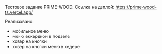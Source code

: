 
Тестовое задание PRIME-WOOD.
Ссылка на деплой:
https://prime-wood-ts.vercel.app/

Реализовано:
- мобильное меню 
- меню аккардион в подвале
- ховер на кнопки
- ховер на кнопки меню в хедере

